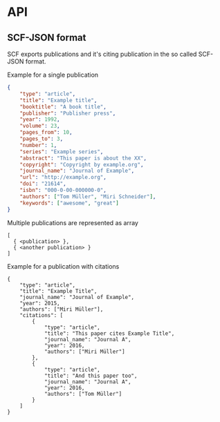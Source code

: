 <h1>API</h1>

## SCF-JSON format

SCF exports publications and it's citing publication in the so called SCF-JSON format.

Example for a single publication
```json
{
    "type": "article",
    "title": "Example title",
    "booktitle": "A book title",
    "publisher": "Publisher press",
    "year": 1992,
    "volume": 23,
    "pages_from": 10,
    "pages_to": 3,
    "number": 1,
    "series": "Example series",
    "abstract": "This paper is about the XX",
    "copyright": "Copyright by example.org",
    "journal_name": "Journal of Example",
    "url": "http://example.org",
    "doi": "21614",
    "isbn": "000-0-00-000000-0",
    "authors": ["Tom Müller", "Miri Schneider"],
    "keywords": ["awesome", "great"]
}
```

Multiple publications are represented as array
```
[
  { <publication> },
  { <another publication> }
]
```

Example for a publication with citations
```
{
    "type": "article",
    "title": "Example Title",
    "journal_name": "Journal of Example",
    "year": 2015,
    "authors": ["Miri Müller"],
    "citations": [
        {
            "type": "article",
            "title": "This paper cites Example Title",
            "journal_name": "Journal A",
            "year": 2016,
            "authors": ["Miri Müller"]
        },
        {
            "type": "article",
            "title": "And this paper too",
            "journal_name": "Journal A",
            "year": 2016,
            "authors": ["Tom Müller"]
        }
    ]
}
```
